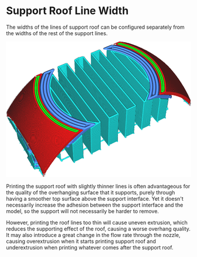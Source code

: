 Support Roof Line Width
====
The widths of the lines of support roof can be configured separately from the widths of the rest of the support lines.

![The support roof lines are wider than the rest of the support lines](../images/support_roof_line_width.png)

Printing the support roof with slightly thinner lines is often advantageous for the quality of the overhanging surface that it supports, purely through having a smoother top surface above the support interface. Yet it doesn't necessarily increase the adhesion between the support interface and the model, so the support will not necessarily be harder to remove.

However, printing the roof lines too thin will cause uneven extrusion, which reduces the supporting effect of the roof, causing a worse overhang quality. It may also introduce a great change in the flow rate through the nozzle, causing overextrusion when it starts printing support roof and underextrusion when printing whatever comes after the support roof.